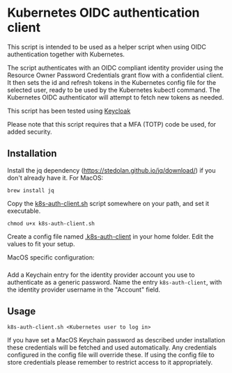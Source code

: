Kubernetes OIDC authentication client
=====================================

This script is intended to be used as a helper script when using OIDC authentication together with Kubernetes.

The script authenticates with an OIDC compliant identity provider using the Resource Owner Password Credentials grant flow with 
a confidential client. It then sets the id and refresh tokens in the Kubernetes config file for the selected user,
 ready to be used by the Kubernetes kubectl command. The Kubernetes OIDC authenticator will attempt to fetch
 new tokens as needed.

This script has been tested using [Keycloak](http://www.keycloak.org/)

Please note that this script requires that a MFA (TOTP) code be used, for added security.
                              
Installation
-------------
Install the jq dependency (https://stedolan.github.io/jq/download/) if you don't already have it. For MacOS: 

`brew install jq`

Copy the [k8s-auth-client.sh](k8s-auth-client.sh) script somewhere on your path, and set it executable.

`chmod u+x k8s-auth-client.sh`

Create a config file named [.k8s-auth-client](.k8s-auth-client) in your home folder. Edit the values to fit your setup.

MacOS specific configuration:
###

Add a Keychain entry for the identity provider account you use to authenticate as a generic password. 
Name the entry `k8s-auth-client`, with the identity provider username in the "Account" field.


Usage
-----
`k8s-auth-client.sh <Kubernetes user to log in>`
 
 If you have set a MacOS Keychain password as described under installation these credentials will be fetched
 and used automatically. Any credentials configured in the config file will override these. If using the config
 file to store credentials please remember to restrict access to it appropriately.


